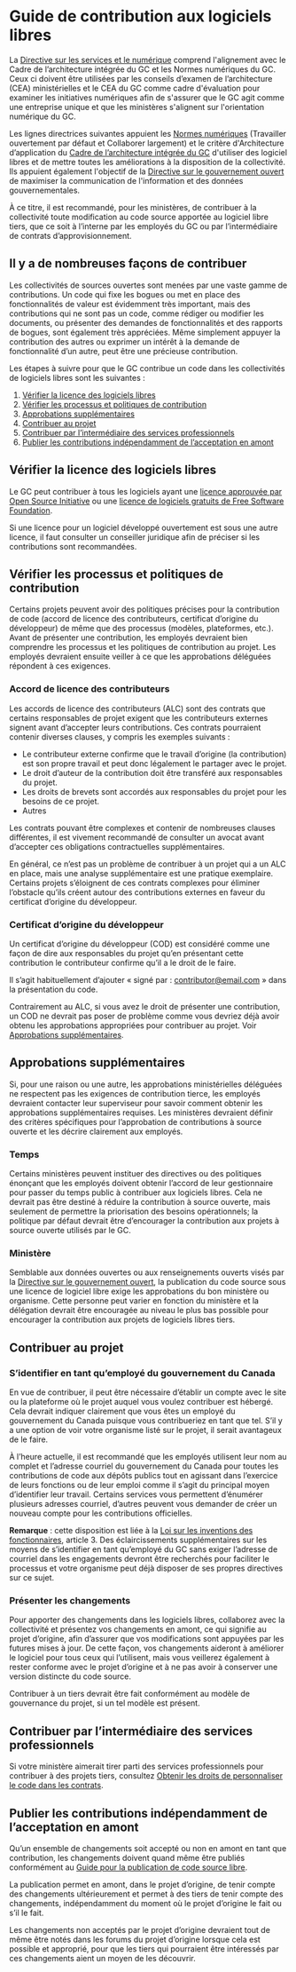 # Guide de contribution aux logiciels libres

La [Directive sur les services et le numérique](https://www.tbs-sct.canada.ca/pol/doc-fra.aspx?id=32601) comprend l'alignement avec le Cadre de l’architecture intégrée du GC et les Normes numériques du GC. Ceux ci doivent être utilisées par les conseils d’examen de l’architecture (CEA) ministérielles et le CEA du GC comme cadre d'évaluation pour examiner les initiatives numériques afin de s'assurer que le GC agit comme une entreprise unique et que les ministères s'alignent sur l'orientation numérique du GC.

Les lignes directrices suivantes appuient les [Normes numériques](https://www.canada.ca/fr/gouvernement/systeme/gouvernement-numerique/normes-numeriques-gouvernement-canada.html) (Travailler ouvertement par défaut et Collaborer largement) et le critère d'Architecture d’application du [Cadre de l’architecture intégrée du GC](https://www.canada.ca/fr/gouvernement/systeme/gouvernement-numerique/politiques-normes/cadre-architecture-integree-gouvernement-canada.html) d'utiliser des logiciel libres et de mettre toutes les améliorations à la disposition de la collectivité. Ils appuient également l'objectif de la [Directive sur le gouvernement ouvert](https://www.tbs-sct.canada.ca/pol/doc-fra.aspx?id=28108) de maximiser la communication de l'information et des données gouvernementales.

À ce titre, il est recommandé, pour les ministères, de contribuer à la collectivité toute modification au code source apportée au logiciel libre tiers, que ce soit à l’interne par les employés du GC ou par l’intermédiaire de contrats d’approvisionnement.

## Il y a de nombreuses façons de contribuer

Les collectivités de sources ouvertes sont menées par une vaste gamme de contributions. Un code qui fixe les bogues ou met en place des fonctionnalités de valeur est évidemment très important, mais des contributions qui ne sont pas un code, comme rédiger ou modifier les documents, ou présenter des demandes de fonctionnalités et des rapports de bogues, sont également très appréciées. Même simplement appuyer la contribution des autres ou exprimer un intérêt à la demande de fonctionnalité d’un autre, peut être une précieuse contribution.

Les étapes à suivre pour que le GC contribue un code dans les collectivités de logiciels libres sont les suivantes :

1. [Vérifier la licence des logiciels libres](#vérifier-la-licence-des-logiciels-libres)
2. [Vérifier les processus et politiques de contribution](#vérifier-les-processus-et-politiques-de-contribution)
3. [Approbations supplémentaires](#approbations-supplémentaires)
4. [Contribuer au projet](#contribuer-au-projet)
5. [Contribuer par l’intermédiaire des services professionnels](#contribuer-par-lintermédiaire-des-services-professionnels)
6. [Publier les contributions indépendamment de l’acceptation en amont](#publier-les-contributions-indépendamment-de-lacceptation-en-amont)

## Vérifier la licence des logiciels libres

Le GC peut contribuer à tous les logiciels ayant une [licence approuvée par Open Source Initiative](https://opensource.org/licenses) ou une [licence de logiciels gratuits de Free Software Foundation](https://www.gnu.org/licenses/license-list.html).

Si une licence pour un logiciel développé ouvertement est sous une autre licence, il faut consulter un conseiller juridique afin de préciser si les contributions sont recommandées.

## Vérifier les processus et politiques de contribution

Certains projets peuvent avoir des politiques précises pour la contribution de code (accord de licence des contributeurs, certificat d’origine du développeur) de même que des processus (modèles, plateformes, etc.). Avant de présenter une contribution, les employés devraient bien comprendre les processus et les politiques de contribution au projet. Les employés devraient ensuite veiller à ce que les approbations déléguées répondent à ces exigences.

### Accord de licence des contributeurs

Les accords de licence des contributeurs (ALC) sont des contrats que certains responsables de projet exigent que les contributeurs externes signent avant d’accepter leurs contributions. Ces contrats pourraient contenir diverses clauses, y compris les exemples suivants :

* Le contributeur externe confirme que le travail d’origine (la contribution) est son propre travail et peut donc légalement le partager avec le projet.
* Le droit d’auteur de la contribution doit être transféré aux responsables du projet.
* Les droits de brevets sont accordés aux responsables du projet pour les besoins de ce projet.
* Autres

Les contrats pouvant être complexes et contenir de nombreuses clauses différentes, il est vivement recommandé de consulter un avocat avant d’accepter ces obligations contractuelles supplémentaires.

En général, ce n’est pas un problème de contribuer à un projet qui a un ALC en place, mais une analyse supplémentaire est une pratique exemplaire. Certains projets s’éloignent de ces contrats complexes pour éliminer l’obstacle qu’ils créent autour des contributions externes en faveur du certificat d’origine du développeur.

### Certificat d’origine du développeur

Un certificat d’origine du développeur (COD) est considéré comme une façon de dire aux responsables du projet qu’en présentant cette contribution le contributeur confirme qu’il a le droit de le faire.

Il s’agit habituellement d’ajouter « signé par : contributor@email.com » dans la présentation du code.

Contrairement au ALC, si vous avez le droit de présenter une contribution, un COD ne devrait pas poser de problème comme vous devriez déjà avoir obtenu les approbations appropriées pour contribuer au projet. Voir [Approbations supplémentaires](#approbations-supplémentaires).

## Approbations supplémentaires

Si, pour une raison ou une autre, les approbations ministérielles déléguées ne respectent pas les exigences de contribution tierce, les employés devraient contacter leur superviseur pour savoir comment obtenir les approbations supplémentaires requises. Les ministères devraient définir des critères spécifiques pour l’approbation de contributions à source ouverte et les décrire clairement aux employés.

### Temps

Certains ministères peuvent instituer des directives ou des politiques énonçant que les employés doivent obtenir l’accord de leur gestionnaire pour passer du temps public à contribuer aux logiciels libres. Cela ne devrait pas être destiné à réduire la contribution à source ouverte, mais seulement de permettre la priorisation des besoins opérationnels; la politique par défaut devrait être d’encourager la contribution aux projets à source ouverte utilisés par le GC.

### Ministère

Semblable aux données ouvertes ou aux renseignements ouverts visés par la [Directive sur le gouvernement ouvert](https://www.tbs-sct.gc.ca/pol/doc-fra.aspx?id=28108), la publication du code source sous une licence de logiciel libre exige les approbations du bon ministère ou organisme.
Cette personne peut varier en fonction du ministère et la délégation devrait être encouragée au niveau le plus bas possible pour encourager la contribution aux projets de logiciels libres tiers.

## Contribuer au projet

### S’identifier en tant qu’employé du gouvernement du Canada

En vue de contribuer, il peut être nécessaire d’établir un compte avec le site ou la plateforme où le projet auquel vous voulez contribuer est hébergé. Cela devrait indiquer clairement que vous êtes un employé du gouvernement du Canada puisque vous contribueriez en tant que tel. S’il y a une option de voir votre organisme listé sur le projet, il serait avantageux de le faire.

À l’heure actuelle, il est recommandé que les employés utilisent leur nom au complet et l’adresse courriel du gouvernement du Canada pour toutes les contributions de code aux dépôts publics tout en agissant dans l’exercice de leurs fonctions ou de leur emploi comme il s’agit du principal moyen d’identifier leur travail. Certains services vous permettent d’énumérer plusieurs adresses courriel, d’autres peuvent vous demander de créer un nouveau compte pour les contributions officielles.

**Remarque** : cette disposition est liée à la [Loi sur les inventions des fonctionnaires](https://laws-lois.justice.gc.ca/fra/lois/P-32/TexteComplet.html#h-3), article 3. Des éclaircissements supplémentaires sur les moyens de s’identifier en tant qu’employé du GC sans exiger l’adresse de courriel dans les engagements devront être recherchés pour faciliter le processus et votre organisme peut déjà disposer de ses propres directives sur ce sujet.

### Présenter les changements

Pour apporter des changements dans les logiciels libres, collaborez avec la collectivité et présentez vos changements en amont, ce qui signifie au projet d’origine, afin d’assurer que vos modifications sont appuyées par les futures mises à jour. De cette façon, vos changements aideront à améliorer le logiciel pour tous ceux qui l’utilisent, mais vous veillerez également à rester conforme avec le projet d’origine et à ne pas avoir à conserver une version distincte du code source.

Contribuer à un tiers devrait être fait conformément au modèle de gouvernance du projet, si un tel modèle est présent.

## Contribuer par l’intermédiaire des services professionnels

Si votre ministère aimerait tirer parti des services professionnels pour contribuer à des projets tiers, consultez [Obtenir les droits de personnaliser le code dans les contrats](publication-code-source-ouvert.md#obtenir-les-droits-de-personnaliser-le-code-dans-les-contrats).

## Publier les contributions indépendamment de l’acceptation en amont

Qu’un ensemble de changements soit accepté ou non en amont en tant que contribution, les changements doivent quand même être publiés conformément au [Guide pour la publication de code source libre](publication-code-source-ouvert.md).

La publication permet en amont, dans le projet d’origine, de tenir compte des changements ultérieurement et permet à des tiers de tenir compte des changements, indépendamment du moment où le projet d’origine le fait ou s’il le fait.

Les changements non acceptés par le projet d’origine devraient tout de même être notés dans les forums du projet d’origine lorsque cela est possible et approprié, pour que les tiers qui pourraient être intéressés par ces changements aient un moyen de les découvrir.
